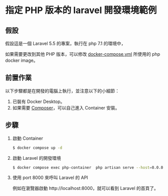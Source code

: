 # 指定 PHP 版本的 laravel 開發環境範例

## 假設

假設這是一個 Laravel 5.5 的專案，執行在 php 7.1 的環境中，

如果需要更改到其他 PHP 版本，可以修改 [docker-compose.yml](./docker-compose.yml) 所使用的 php docker image。

## 前置作業

以下步驟都是在開發的電腦上執行，並注意以下的小細節：

1. 已裝有 Docker Desktop。
1. 如果需要 [Composer](https://getcomposer.org/)，可以自己進入 Container 安裝。

## 步驟

1. 啟動 Container 

	```bash
	$ docker compose up -d
	```

2. 啟動 Laravel 的開發環境

	```bash
	$ docker compose exec php-container  php artisan serve --host=0.0.0.0
	```

3. 使用 port 8000 來呼叫 Laravel 的 API

	例如在瀏覽器啟動 http://localhost:8000，就可以看到 Laravel 的首頁了。
